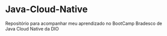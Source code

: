 # Java-Cloud-Native
Repositório para acompanhar meu aprendizado no BootCamp Bradesco de Java Cloud Native da DIO
